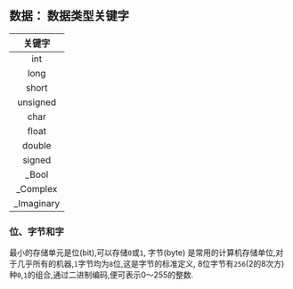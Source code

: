 ## 数据： 数据类型关键字

| 关键字 |
|:----:|
|int|
|long|
|short|
|unsigned|
|char|
|float|
|double|
|signed|
|_Bool|
|_Complex|
|_Imaginary|

### 位、字节和字
最小的存储单元是位(bit),可以存储`0`或`1`,
字节(byte) 是常用的计算机存储单位,对于几乎所有的机器,`1`字节均为`8`位,这是字节的标准定义,
8位字节有`256`(2的8次方)种`0`,`1`的组合,通过二进制编码,便可表示0～255的整数.